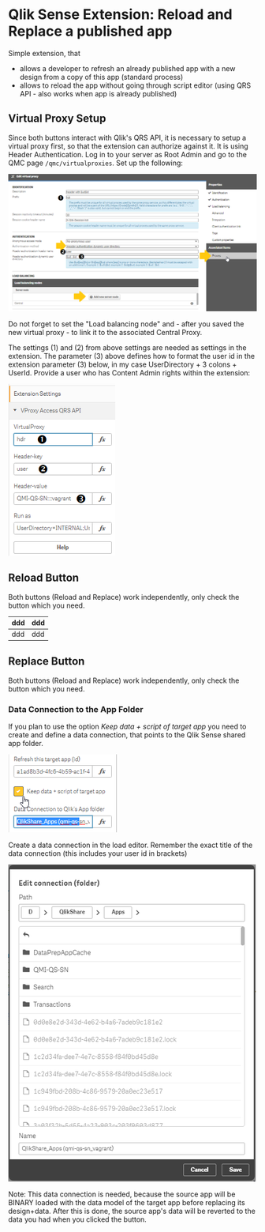 # Qlik Sense Extension: Reload and Replace a published app

Simple extension, that 
 * allows a developer to refresh an already published app with a new design from a copy of this app (standard process)
 * allows to reload the app without going through script editor (using QRS API - also works when app is already published)
 
## Virtual Proxy Setup

Since both buttons interact with Qlik's QRS API, it is necessary to setup a virtual proxy first, so that the extension can 
authorize against it. It is using Header Authentication. Log in to your server as Root Admin and go to the QMC page
`/qmc/virtualproxies`. Set up the following:

![screenshot](https://raw.githubusercontent.com/ChristofSchwarz/pics/master/vproxyext.png "screenshot")

Do not forget to set the "Load balancing node" and - after you saved the new virtual proxy - to link it to the associated Central Proxy. 

The settings (1) and (2) from above settings are needed as settings in the extension. The parameter (3) above defines how to format 
the user id in the extension parameter (3) below, in my case UserDirectory + 3 colons + UserId. Provide a user who has Content 
Admin rights within the extension:

![screenshot](https://raw.githubusercontent.com/ChristofSchwarz/pics/master/extsettings1.png "screenshot")


## Reload Button
Both buttons (Reload and Replace) work independently, only check the button which you need.

| ddd | ddd |
| --- | --- |
| ddd | ddd |

## Replace Button
Both buttons (Reload and Replace) work independently, only check the button which you need.

### Data Connection to the App Folder

If you plan to use the option *Keep data + script of target app* you need to create and define a data connection, that points to the 
Qlik Sense shared app folder. 

![screenshot](https://raw.githubusercontent.com/ChristofSchwarz/pics/master/cbkeepdata.png "screenshot")

Create a data connection in the load editor. Remember the exact title of the data connection (this includes your user id in brackets)

![screenshot](https://raw.githubusercontent.com/ChristofSchwarz/pics/master/dataconn.png "screenshot")

Note: This data connection is needed, because the source app will be BINARY loaded with the data model of the target app 
before replacing its design+data. After this is done, the source app's data will be reverted to the data you had when you clicked 
the button. 




